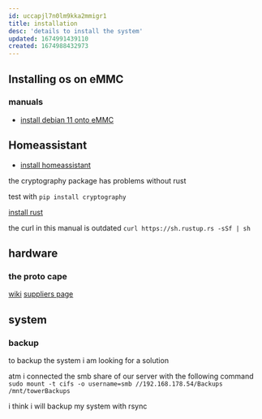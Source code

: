 ```yaml
---
id: uccapjl7n0lm9kka2mmigr1
title: installation
desc: 'details to install the system'
updated: 1674991439110
created: 1674988432973
---
```

## Installing os on eMMC

### manuals

- [install debian 11 onto eMMC](https://paranoiaque.fr/en/2021/08/26/flash-debian-bullseye-beaglebone-black/)


## Homeassistant

- [install homeassistant](https://www.pcbway.com/project/shareproject/Homeassistant_in_Beaglebone_Black_With_Debian_11_6ffbf2fb.html)

the cryptography package has problems without rust

test with ```pip install cryptography```

[install rust](https://cwoodall.com/rusty-nail/notes/2016-12-11-setting-up-beaglebone-with-rust/)

the curl in this manual is outdated ```curl https://sh.rustup.rs -sSf | sh```


## hardware

### the proto cape

[wiki](https://elinux.org/BeagleBone_eeProto_Cape)
[suppliers page](https://www.onlogic.com/cbb-eeproto/)

## system

### backup

to backup the system i am looking for a solution

atm i connected the smb share of our server with the following command
```sudo mount -t cifs -o username=smb //192.168.178.54/Backups /mnt/towerBackups```

i think i will backup my system with rsync